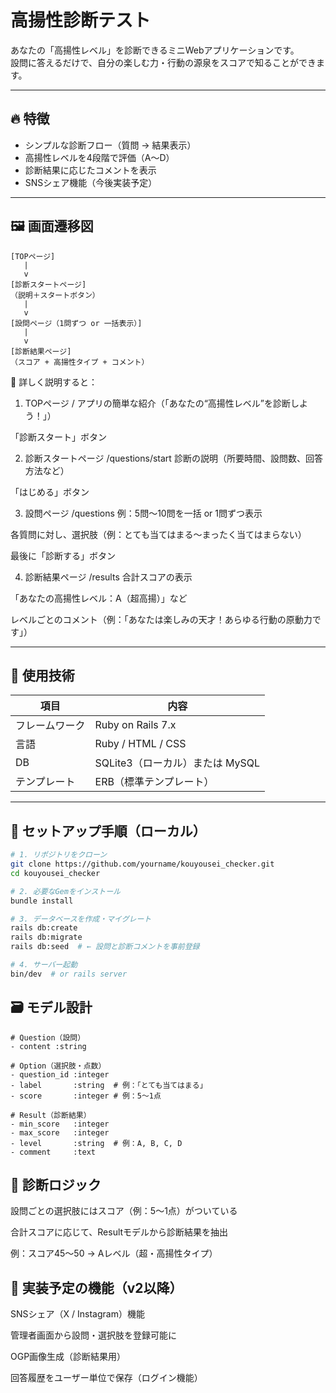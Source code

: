 # 高揚性診断テスト

あなたの「高揚性レベル」を診断できるミニWebアプリケーションです。  
設問に答えるだけで、自分の楽しむ力・行動の源泉をスコアで知ることができます。

---

## 🔥 特徴

- シンプルな診断フロー（質問 → 結果表示）
- 高揚性レベルを4段階で評価（A〜D）
- 診断結果に応じたコメントを表示
- SNSシェア機能（今後実装予定）

---

## 🖼️ 画面遷移図
```
[TOPページ]
   |
   v
[診断スタートページ]
（説明＋スタートボタン）
   |
   v
[設問ページ（1問ずつ or 一括表示）]
   |
   v
[診断結果ページ]
（スコア + 高揚性タイプ + コメント）
```
🔁 詳しく説明すると：
1. TOPページ /
アプリの簡単な紹介（「あなたの“高揚性レベル”を診断しよう！」）

「診断スタート」ボタン

2. 診断スタートページ /questions/start
診断の説明（所要時間、設問数、回答方法など）

「はじめる」ボタン

3. 設問ページ /questions
例：5問〜10問を一括 or 1問ずつ表示

各質問に対し、選択肢（例：とても当てはまる〜まったく当てはまらない）

最後に「診断する」ボタン

4. 診断結果ページ /results
合計スコアの表示

「あなたの高揚性レベル：A（超高揚）」など

レベルごとのコメント（例：「あなたは楽しみの天才！あらゆる行動の原動力です」）



---

## 🧱 使用技術

| 項目        | 内容               |
|-------------|--------------------|
| フレームワーク | Ruby on Rails 7.x  |
| 言語        | Ruby / HTML / CSS  |
| DB          | SQLite3（ローカル）または MySQL |
| テンプレート | ERB（標準テンプレート） |

---

## 🔧 セットアップ手順（ローカル）

```bash
# 1. リポジトリをクローン
git clone https://github.com/yourname/kouyousei_checker.git
cd kouyousei_checker

# 2. 必要なGemをインストール
bundle install

# 3. データベースを作成・マイグレート
rails db:create
rails db:migrate
rails db:seed  # ← 設問と診断コメントを事前登録

# 4. サーバー起動
bin/dev  # or rails server
```
## 🗃️ モデル設計
```
# Question（設問）
- content :string

# Option（選択肢・点数）
- question_id :integer
- label       :string  # 例：「とても当てはまる」
- score       :integer # 例：5〜1点

# Result（診断結果）
- min_score   :integer
- max_score   :integer
- level       :string  # 例：A, B, C, D
- comment     :text
```
## 🧠 診断ロジック
設問ごとの選択肢にはスコア（例：5〜1点）がついている

合計スコアに応じて、Resultモデルから診断結果を抽出

例：スコア45〜50 → Aレベル（超・高揚性タイプ）

## 📌 実装予定の機能（v2以降）
SNSシェア（X / Instagram）機能

管理者画面から設問・選択肢を登録可能に

OGP画像生成（診断結果用）

回答履歴をユーザー単位で保存（ログイン機能）